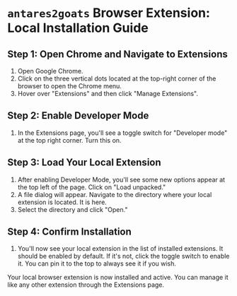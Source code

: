 # `antares2goats` Browser Extension: Local Installation Guide

## Step 1: Open Chrome and Navigate to Extensions
1. Open Google Chrome.
2. Click on the three vertical dots located at the top-right corner of the browser to open the Chrome menu.
3. Hover over "Extensions" and then click "Manage Extensions".

## Step 2: Enable Developer Mode
1. In the Extensions page, you'll see a toggle switch for "Developer mode" at the top right corner. Turn this on.

## Step 3: Load Your Local Extension
1. After enabling Developer Mode, you'll see some new options appear at the top left of the page. Click on "Load unpacked."
2. A file dialog will appear. Navigate to the directory where your local extension is located. It is here.
3. Select the directory and click "Open."

## Step 4: Confirm Installation
1. You'll now see your local extension in the list of installed extensions. It should be enabled by default. If it's not, click the toggle switch to enable it. You can pin it to the top to always see it if you wish.

Your local browser extension is now installed and active. You can manage it like any other extension through the Extensions page.